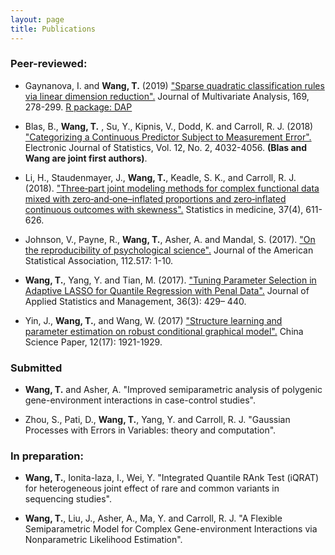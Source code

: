 ```yaml
---
layout: page
title: Publications
---
```


### Peer-reviewed:

- Gaynanova, I. and **Wang, T.** (2019) ["Sparse quadratic classification rules via linear dimension reduction".](https://doi.org/10.1016/j.jmva.2018.09.011) Journal of Multivariate Analysis, 169, 278-299. 
[R package: DAP](https://cran.r-project.org/web/packages/DAP/index.html)

- Blas, B., **Wang, T.** , Su, Y., Kipnis, V., Dodd, K. and Carroll, R. J. (2018) ["Categorizing a Continuous Predictor Subject to Measurement Error".](https://projecteuclid.org/euclid.ejs/1544518836) Electronic Journal of Statistics, Vol. 12, No. 2, 4032-4056. **(Blas and Wang are joint first authors)**. 

- Li, H., Staudenmayer, J., **Wang, T.**, Keadle, S. K., and Carroll, R. J. (2018). ["Three‐part joint modeling methods for complex functional data mixed with zero‐and‐one–inflated proportions and zero‐inflated continuous outcomes with skewness".](https://www.ncbi.nlm.nih.gov/pubmed/29052239) Statistics in medicine, 37(4), 611-626.

- Johnson, V., Payne, R., **Wang, T.**, Asher, A. and Mandal, S. (2017).
["On the reproducibility of psychological science".](https://amstat.tandfonline.com/doi/abs/10.1080/01621459.2016.1240079#.WqQ13ZPwbOQ) Journal of the American Statistical Association, 112.517: 1-10.

- **Wang, T.**, Yang, Y. and Tian, M. (2017). ["Tuning Parameter Selection in Adaptive 
LASSO for Quantile Regression with Penal Data".](http://www.sltj.chinajournal.net.cn/WKB2/WebPublication/paperDigest.aspx?paperID=b60aaa1e-c54c-4e9f-9f37-7f742f25b4b1) Journal of Applied Statistics and Management, 36(3): 429– 440.

- Yin, J., **Wang, T.**, and  Wang, W. (2017) ["Structure learning and parameter estimation on robust conditional graphical model".](http://www.cnki.com.cn/Article/CJFDTotal-ZKZX201717001.htm) China Science Paper, 12(17): 1921-1929.

### Submitted

- **Wang, T.** and Asher, A. "Improved semiparametric analysis of polygenic gene-environment interactions in case-control studies".

- Zhou, S., Pati, D., **Wang, T.**, Yang, Y. and Carroll, R. J. "Gaussian Processes with Errors in Variables: theory and computation". 


### In preparation:

- **Wang, T.**, Ionita-laza, I., Wei, Y. "Integrated Quantile RAnk Test (iQRAT) for heterogeneous joint effect of rare and common variants in sequencing studies".


- **Wang, T.**, Liu, J., Asher, A., Ma, Y. and Carroll, R. J. "A Flexible Semiparametric Model for Complex Gene-environment Interactions via Nonparametric Likelihood Estimation".

